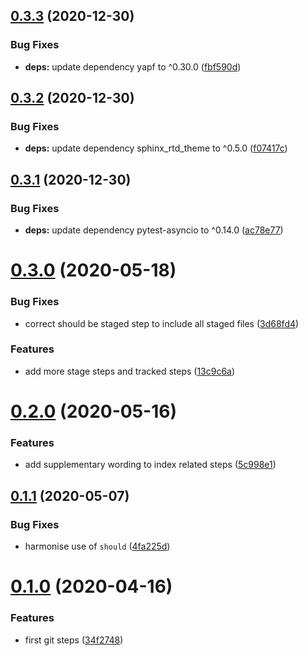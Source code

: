 ## [0.3.3](https://github.com/opinionated-digital-center/behave4git/compare/v0.3.2...v0.3.3) (2020-12-30)


### Bug Fixes

* **deps:** update dependency yapf to ^0.30.0 ([fbf590d](https://github.com/opinionated-digital-center/behave4git/commit/fbf590d226e682f634033783088376137b47f845))

## [0.3.2](https://github.com/opinionated-digital-center/behave4git/compare/v0.3.1...v0.3.2) (2020-12-30)


### Bug Fixes

* **deps:** update dependency sphinx_rtd_theme to ^0.5.0 ([f07417c](https://github.com/opinionated-digital-center/behave4git/commit/f07417c9777be552c5eff6fc4577a5d5ea5cde21))

## [0.3.1](https://github.com/opinionated-digital-center/behave4git/compare/v0.3.0...v0.3.1) (2020-12-30)


### Bug Fixes

* **deps:** update dependency pytest-asyncio to ^0.14.0 ([ac78e77](https://github.com/opinionated-digital-center/behave4git/commit/ac78e770c7974c84b8fff129d8523d210c2846ea))

# [0.3.0](https://github.com/opinionated-digital-center/behave4git/compare/v0.2.0...v0.3.0) (2020-05-18)


### Bug Fixes

* correct should be staged step to include all staged files ([3d68fd4](https://github.com/opinionated-digital-center/behave4git/commit/3d68fd400b36d15a1e791efdbff819e310819541))


### Features

* add more stage steps and tracked steps ([13c9c6a](https://github.com/opinionated-digital-center/behave4git/commit/13c9c6a0102f7d50200aee35c6ecd28aa2dbf7fd))

# [0.2.0](https://github.com/opinionated-digital-center/behave4git/compare/v0.1.1...v0.2.0) (2020-05-16)


### Features

* add supplementary wording to index related steps ([5c998e1](https://github.com/opinionated-digital-center/behave4git/commit/5c998e1e80375878c1ed5ca744bd71834b5de35e))

## [0.1.1](https://github.com/opinionated-digital-center/behave4git/compare/v0.1.0...v0.1.1) (2020-05-07)


### Bug Fixes

* harmonise use of `should` ([4fa225d](https://github.com/opinionated-digital-center/behave4git/commit/4fa225dcb219d12b2f881b5b82919ea5bd55af1c))

# [0.1.0](https://github.com/opinionated-digital-center/behave4git/compare/v0.0.0...v0.1.0) (2020-04-16)


### Features

* first git steps ([34f2748](https://github.com/opinionated-digital-center/behave4git/commit/34f2748e71ab5771cc6726f6bc50493c50a46d19))
